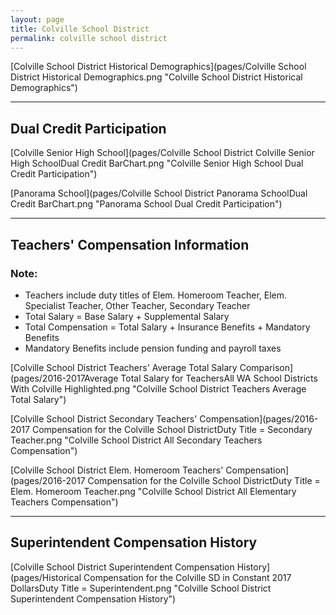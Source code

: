 ```yaml
---
layout: page
title: Colville School District
permalink: colville school district
---
```



[Colville School District Historical Demographics](pages/Colville School District Historical Demographics.png "Colville School District Historical Demographics")

___

## Dual Credit Participation

[Colville Senior High School](pages/Colville School District Colville Senior High SchoolDual Credit BarChart.png "Colville Senior High School Dual Credit Participation")

[Panorama School](pages/Colville School District Panorama SchoolDual Credit BarChart.png "Panorama School Dual Credit Participation")


___

## Teachers' Compensation Information
### Note:
- Teachers include duty titles of Elem. Homeroom Teacher, Elem. Specialist Teacher, Other Teacher, Secondary Teacher
- Total Salary = Base Salary + Supplemental Salary
- Total Compensation = Total Salary + Insurance Benefits + Mandatory Benefits
- Mandatory Benefits include pension funding and payroll taxes

[Colville School District Teachers' Average Total Salary Comparison](pages/2016-2017Average Total Salary for TeachersAll WA School Districts With Colville Highlighted.png "Colville School District Teachers Average Total Salary")

[Colville School District Secondary Teachers' Compensation](pages/2016-2017 Compensation for the Colville School DistrictDuty Title = Secondary Teacher.png "Colville School District All Secondary Teachers Compensation")

[Colville School District Elem. Homeroom Teachers' Compensation](pages/2016-2017 Compensation for the Colville School DistrictDuty Title = Elem. Homeroom Teacher.png "Colville School District All Elementary Teachers Compensation")


___

## Superintendent Compensation History

[Colville School District Superintendent Compensation History](pages/Historical Compensation for the Colville SD in Constant 2017 DollarsDuty Title = Superintendent.png "Colville School District Superintendent Compensation History")

